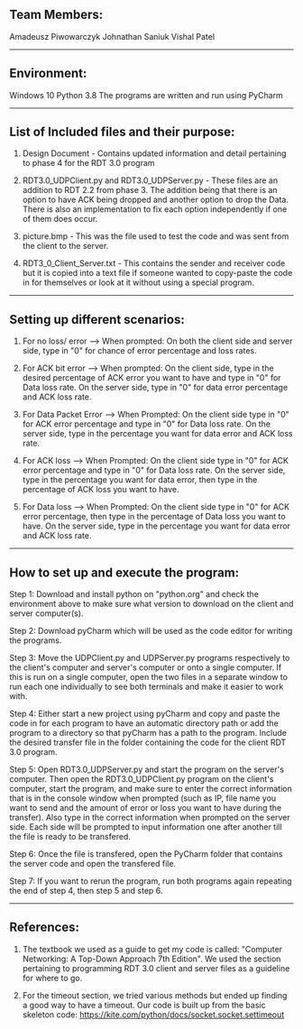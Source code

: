 Team Members:
-----------------
Amadeusz Piwowarczyk
Johnathan Saniuk
Vishal Patel

_________________________________________________________________________________________
Environment:
--------------
Windows 10
Python 3.8
The programs are written and run using PyCharm
_________________________________________________________________________________________

List of Included files and their purpose:
----------------------------------------
1)  Design Document - Contains updated information and detail pertaining to phase 4 for the RDT 3.0 program

2)  RDT3.0_UDPClient.py and RDT3.0_UDPServer.py - These files are an addition to RDT 2.2 from phase 3. The addition being that there is an option to have ACK being dropped and another option to drop the Data. There is also an implementation to fix each option independently if one of them does occur.

3)  picture.bmp - This was the file used to test the code and was sent from the client to the server.

4)  RDT3_0_Client_Server.txt - This contains the sender and receiver code but it is copied into a text file if someone wanted to copy-paste the code in for themselves or look at it without using a special program.

_________________________________________________________________________________________

Setting up different scenarios:
------------------------------

1) For no loss/ error --> When prompted: On both the client side and server side, type in "0" for chance of error percentage and loss rates.

2) For ACK bit error --> When prompted: On the client side, type in the desired percentage of ACK error you want to have and type in "0" for Data loss rate. On the server side, type in "0" for data error percentage and ACK loss rate.

3) For Data Packet Error --> When Prompted: On the client side type in "0" for ACK error percentage and type in "0" for Data loss rate. On the server side, type in the percentage you want for data error and ACK loss rate.

4) For ACK loss --> When Prompted: On the client side type in "0" for ACK error percentage and type in "0" for Data loss rate. On the server side, type in the percentage you want for data error, then type in the percentage of ACK loss you want to have.

5) For Data loss --> When Prompted: On the client side type in "0" for ACK error percentage, then type in the percentage of Data loss you want to have. On the server side, type in the percentage you want for data error and ACK loss rate.

_________________________________________________________________________________________

How to set up and execute the program:
------------------------------------------

Step  1: Download and install python on "python.org" and check the environment above to make sure what version to download on the client and server computer(s).

Step  2: Download pyCharm which will be used as the code editor for writing the programs.

Step  3: Move the UDPClient.py and UDPServer.py programs respectively to the client's computer and server's computer or onto a single computer. If this is run on a single computer, open the two files in a separate window to run each one individually to see both terminals and make it easier to work with.

Step  4: Either start a new project using pyCharm and copy and paste the code in for each program to have an automatic directory path or add the program to a directory so that pyCharm has a path to the program. Include the desired transfer file in the folder containing the code for the client RDT 3.0 program.

Step  5: Open RDT3.0_UDPServer.py and start the program on the server's computer. Then open the RDT3.0_UDPClient.py program on the client's computer, start the program, and make sure to enter the correct information that is in the console window when prompted (such as IP, file name you want to send and the amount of error or loss you want to have during the transfer). Also type in the correct information when prompted on the server side. Each side will be prompted to input information one after another till the file is ready to be transfered.

Step 6: Once the file is transfered, open the PyCharm folder that contains the server code and open the transfered file.

Step 7: If you want to rerun the program, run both programs again repeating the end of step 4, then step 5 and step 6.
__________________________________________________________________________________________________

References:
------------

1) The textbook we used as a guide to get my code is called: "Computer Networking: A Top-Down Approach  7th Edition". We used the section pertaining to programming RDT 3.0 client and server files as a guideline for where to go.

2) For the timeout section, we tried various methods but ended up finding a good way to have a timeout. Our code is built up from the basic skeleton code: https://kite.com/python/docs/socket.socket.settimeout






